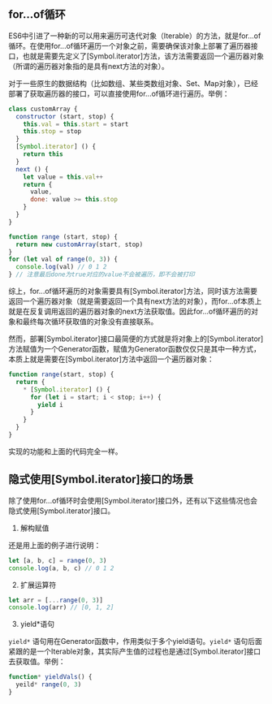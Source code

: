 ## for...of循环

ES6中引进了一种新的可以用来遍历可迭代对象（Iterable）的方法，就是for...of循环。在使用for...of循环遍历一个对象之前，需要确保该对象上部署了遍历器接口，也就是需要先定义了[Symbol.iterator]方法，该方法需要返回一个遍历器对象（所谓的遍历器对象指的是具有next方法的对象）。

对于一些原生的数据结构（比如数组、某些类数组对象、Set、Map对象），已经部署了获取遍历器的接口，可以直接使用for...of循环进行遍历。举例：

```javascript
class customArray {
  constructor (start, stop) {
    this.val = this.start = start
    this.stop = stop
  }
  [Symbol.iterator] () {
    return this
  }
  next () {
    let value = this.val++
    return {
      value,
      done: value >= this.stop
    }
  }
}

function range (start, stop) {
  return new customArray(start, stop)
}
for (let val of range(0, 3)) {
  console.log(val) // 0 1 2
} // 注意最后done为true对应的value不会被遍历，即不会被打印
```

综上，for...of循环遍历的对象需要具有[Symbol.iterator]方法，同时该方法需要返回一个遍历器对象（就是需要返回一个具有next方法的对象），而for...of本质上就是在反复调用返回的遍历器对象的next方法获取值。因此for...of循环遍历的对象和最终每次循环获取值的对象没有直接联系。

然而，部署[Symbol.iterator]接口最简便的方式就是将对象上的[Symbol.iterator]方法赋值为一个Generator函数，赋值为Generator函数仅仅只是其中一种方式，本质上就是需要在[Symbol.iterator]方法中返回一个遍历器对象：

```javascript
function range(start, stop) {
  return {
    * [Symbol.iterator] () {
      for (let i = start; i < stop; i++) {
        yield i
      }
    }
  }
}
```

实现的功能和上面的代码完全一样。

## 隐式使用[Symbol.iterator]接口的场景

除了使用for...of循环时会使用[Symbol.iterator]接口外，还有以下这些情况也会隐式使用[Symbol.iterator]接口。

1. 解构赋值

还是用上面的例子进行说明：

```javascript
let [a, b, c] = range(0, 3)
console.log(a, b, c) // 0 1 2
```
2. 扩展运算符

```javascript
let arr = [...range(0, 3)]
console.log(arr) // [0, 1, 2]
```
3. yield*语句

`yield*` 语句用在Generator函数中，作用类似于多个yield语句。`yield*` 语句后面紧跟的是一个Iterable对象，其实际产生值的过程也是通过[Symbol.iterator]接口去获取值。举例：

```javascript
function* yieldVals() {
  yeild* range(0, 3)
}
```




